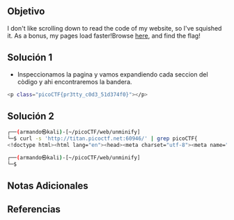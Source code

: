 ## Objetivo
I don't like scrolling down to read the code of my website, so I've squished it. As a bonus, my pages load faster!Browse [here](http://titan.picoctf.net:/60946), and find the flag!
## Solución 1
- Inspeccionamos la pagina y vamos expandiendo cada seccion del còdigo y ahi encontraremos la bandera.
```bash
<p class="picoCTF{pr3tty_c0d3_51d374f0}"></p>
```

## Solución 2
```bash
┌──(armando㉿kali)-[~/picoCTF/web/unminify]
└─$ curl -s 'http://titan.picoctf.net:60946/' | grep picoCTF{
<!doctype html><html lang="en"><head><meta charset="utf-8"><meta name="viewport" content="width=device-width,initial-scale=1"><title>picoCTF - picoGym | Unminify Challenge</title><link rel="icon" type="image/png" sizes="32x32" href="/favicon-32x32.png"><style>body{font-family:"Lucida Console",Monaco,monospace}h1,p{color:#000}</style></head><body class="picoctf{}" style="margin:0"><div class="picoctf{}" style="margin:0;padding:0;background-color:#757575;display:auto;height:40%"><a class="picoctf{}" href="/"><img src="picoctf-logo-horizontal-white.svg" alt="picoCTF logo" style="display:inline-block;width:160px;height:90px;padding-left:30px"></a></div><center><br class="picoctf{}"><br class="picoctf{}"><div class="picoctf{}" style="padding-top:30px;border-radius:3%;box-shadow:0 5px 10px #0000004d;width:50%;align-self:center"><img class="picoctf{}" src="hero.svg" alt="flag art" style="width:150px;height:150px"><div class="picoctf{}" style="width:85%"><h2 class="picoctf{}">Welcome to my flag distribution website!</h2><div class="picoctf{}" style="width:70%"><p class="picoctf{}">If you're reading this, your browser has succesfully received the flag.</p><p class="picoCTF{pr3tty_c0d3_51d374f0}"></p><p class="picoctf{}">I just deliver flags, I don't know how to read them...</p></div></div><br class="picoctf{}"></div></center></body></html>

┌──(armando㉿kali)-[~/picoCTF/web/unminify]
└─$ 
```

## Notas Adicionales
## Referencias